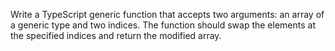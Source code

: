 Write a TypeScript generic function that accepts two arguments: an array of a generic type and two indices. The function should swap the elements at the specified indices and return the modified array.